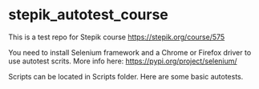# stepik_autotest_course

This is a test repo for Stepik course https://stepik.org/course/575

You need to install Selenium framework and a Chrome or Firefox driver to use autotest scrits.
More info here: https://pypi.org/project/selenium/

Scripts can be located in Scripts folder. Here are some basic autotests.

